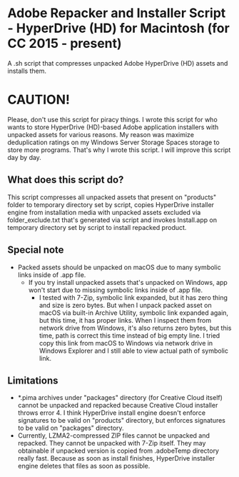 # Adobe Repacker and Installer Script - HyperDrive (HD) for Macintosh (for CC 2015 - present)
A .sh script that compresses unpacked Adobe HyperDrive (HD) assets and installs them.

# CAUTION!
Please, don't use this script for piracy things. I wrote this script for who wants to store HyperDrive (HD)-based Adobe application installers with unpacked assets for various reasons. My reason was maximize deduplication ratings on my Windows Server Storage Spaces storage to store more programs. That's why I wrote this script. I will improve this script day by day.

## What does this script do?
This script compresses all unpacked assets that present on "products" folder to temporary directory set by script, copies HyperDrive installer engine from installation media with unpacked assets excluded via folder_exclude.txt that's generated via script and invokes Install.app on temporary directory set by script to install repacked product.

## Special note
- Packed assets should be unpacked on macOS due to many symbolic links inside of .app file.
  - If you try install unpacked assets that's unpacked on Windows, app won't start due to missing symbolic links inside of .app file.
    - I tested with 7-Zip, symbolic link expanded, but it has zero thing and size is zero bytes. But when I unpack packed asset on macOS via built-in Archive Utility, symbolic link expanded again, but this time, it has proper links. When I inspect them from network drive from Windows, it's also returns zero bytes, but this time, path is correct this time instead of big empty line. I tried copy this link from macOS to Windows via network drive in Windows Explorer and I still able to view actual path of symbolic link.

## Limitations
- *.pima archives under "packages" directory (for Creative Cloud itself) cannot be unpacked and repacked because Creative Cloud installer throws error 4. I think HyperDrive install engine doesn't enforce signatures to be valid on "products" directory, but enforces signatures to be valid on "packages" directory.
- Currently, LZMA2-compressed ZIP files cannot be unpacked and repacked. They cannot be unpacked with 7-Zip itself. They may obtainable if unpacked version is copied from .adobeTemp directory really fast. Because as soon as install finishes, HyperDrive installer engine deletes that files as soon as possible.

